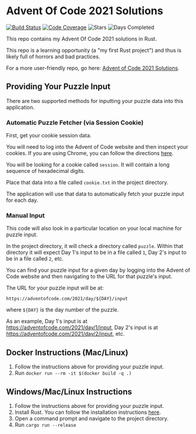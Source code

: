 # Advent Of Code 2021 Solutions

[![Build Status](https://github.com/akaritakai/AdventOfCode2021-Rust/actions/workflows/main.yml/badge.svg)](https://github.com/akaritakai/AdventOfCode2021-Rust/actions)
[![Code Coverage](https://img.shields.io/codecov/c/github/akaritakai/AdventOfCode2021-Rust.svg)](https://codecov.io/gh/akaritakai/AdventOfCode2021-Rust)
![Stars](https://img.shields.io/badge/stars%20⭐-30-yellow)
![Days Completed](https://img.shields.io/badge/days%20completed-15-green)

This repo contains my Advent Of Code 2021 solutions in Rust.

This repo is a learning opportunity (a "my first Rust project") and thus is likely full of horrors and bad practices.

For a more user-friendly repo, go here: [Advent of Code 2021 Solutions](https://github.com/akaritakai/AdventOfCode2021).

## Providing Your Puzzle Input

There are two supported methods for inputting your puzzle data into this application.

### Automatic Puzzle Fetcher (via Session Cookie)

First, get your cookie session data.

You will need to log into the Advent of Code website and then inspect your cookies.
If you are using Chrome, you can follow the directions [here](https://developers.google.com/web/tools/chrome-devtools/storage/cookies).

You will be looking for a cookie called `session`. It will contain a long sequence of hexadecimal digits.

Place that data into a file called `cookie.txt` in the project directory.

The application will use that data to automatically fetch your puzzle input for each day.

### Manual Input

This code will also look in a particular location on your local machine for puzzle input.

In the project directory, it will check a directory called `puzzle`.
Within that directory it will expect Day 1's input to be in a file called `1`, Day 2's input to be in a file called `2`, etc.
 
You can find your puzzle input for a given day by logging into the Advent of Code website and then navigating to the URL
for that puzzle's input.

The URL for your puzzle input will be at:
```
https://adventofcode.com/2021/day/${DAY}/input
```
where `${DAY}` is the day number of the puzzle.

As an example, Day 1's input is at https://adventofcode.com/2021/day/1/input,
Day 2's input is at https://adventofcode.com/2021/day/2/input, etc.

## Docker Instructions (Mac/Linux)

1. Follow the instructions above for providing your puzzle input.
2. Run `docker run --rm -it $(docker build -q .)`

## Windows/Mac/Linux Instructions

1. Follow the instructions above for providing your puzzle input.
2. Install Rust. You can follow the installation instructions [here](https://www.rust-lang.org/tools/install).
3. Open a command prompt and navigate to the project directory.
4. Run `cargo run --release`
